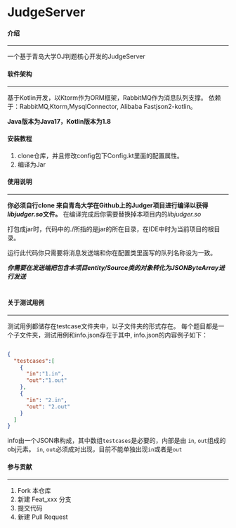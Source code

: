 # JudgeServer

#### 介绍

***
一个基于青岛大学OJ判题核心开发的JudgeServer

#### 软件架构

***
基于Kotlin开发，以Ktorm作为ORM框架，RabbitMQ作为消息队列支撑。
依赖于：RabbitMQ,Ktorm,MysqlConnector, Alibaba Fastjson2-kotlin。

**Java版本为Java17，Kotlin版本为1.8**

#### 安装教程

1.  clone仓库，并且修改config包下Config.kt里面的配置属性。
2.  编译为Jar


#### 使用说明

***
**你必须自行clone 来自青岛大学在Github上的Judger项目进行编译以获得*libjudger.so*文件。**
在编译完成后你需要替换掉本项目内的*libjudger.so*

打包成jar时，代码中的./所指的是jar的所在目录，在IDE中时为当前项目的根目录。

运行此代码你只需要将消息发送端和你在配置类里面写的队列名称设为一致。

***你需要在发送端把包含本项目entity/Source类的对象转化为JSONByteArray进行发送***
#

#### 关于测试用例

***
测试用例都储存在testcase文件夹中，以子文件夹的形式存在。
每个题目都是一个子文件夹，测试用例和info.json存在于其中,
info.json的内容例子如下：
```json

{
  "testcases":[
    {
      "in":"1.in",
      "out":"1.out"
    },
    {
      "in": "2.in",
      "out": "2.out"
    }
  ]
}
```
info由一个JSON串构成，其中数组``testcases``是必要的，内部是由 ``in``, ``out``组成的obj元素。
``in``, ``out``必须成对出现，目前不能单独出现``in``或者是``out``


#### 参与贡献

***
1.  Fork 本仓库
2.  新建 Feat_xxx 分支
3.  提交代码
4.  新建 Pull Request

